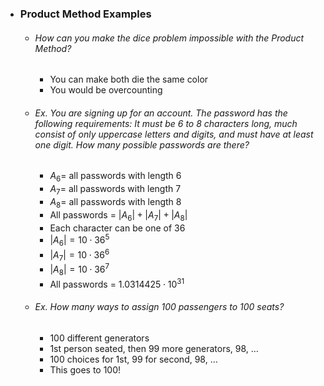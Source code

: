 
- ### Product Method Examples
	- ###### How can you make the dice problem impossible with the Product Method?
		- You can make both die the same color
		- You would be overcounting
	- ###### Ex. You are signing up for an account. The password has the following requirements: It must be 6 to 8 characters long, much consist of only uppercase letters and digits, and must have at least one digit. How many possible passwords are there?
		- $A_{6} =$ all passwords with length 6
		- $A_{7} =$ all passwords with length 7
		- $A_{8} =$ all passwords with length 8
		- All passwords = $|A_{6}| + |A_{7}|+ |A_8|$
		- Each character can be one of 36
		- $|A_{6}|= 10 \cdot 36^5$
		- $|A_{7}| = 10 \cdot 36^6$
		- $|A_{8}| = 10 \cdot 36^7$
		- All passwords = $1.0314425 \cdot 10^{31}$
	- ###### Ex. How many ways to assign 100 passengers to 100 seats?
		- 100 different generators
		- 1st person seated, then 99 more generators, 98, $\dots$
		- 100 choices for 1st, 99 for second, 98, $\dots$
		- This goes to $100!$